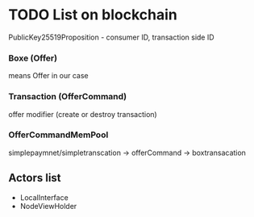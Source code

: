 # TODO List on blockchain


PublicKey25519Proposition - consumer ID, transaction side ID


### Boxe (Offer)
means Offer in our case

### Transaction (OfferCommand)
offer modifier (create or destroy transaction)


### OfferCommandMemPool



simplepaymnet/simpletranscation -> offerCommand -> boxtransacation


## Actors list

* LocalInterface
* NodeViewHolder